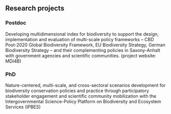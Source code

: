 ## Research projects
### Postdoc 
Developing multidimensional index for biodiversity to support the design, implementation and evaluation of multi-scale policy frameworks – CBD Post-2020 Global Biodiversity Framework, EU Biodiversity Strategy, German Biodiversity Strategy – and their complementing policies in Saxony-Anhalt with government agencies and scientific communities. (project website: MDI4B)

### PhD
Nature-centered, multi-scale, and cross-sectoral scenarios development for biodiversity conservation policies and practice through participatory stakeholder engagement and scientific community mobilization with the Intergovernmental Science-Policy Platform on Biodiversity and Ecosystem Services (IPBES)
